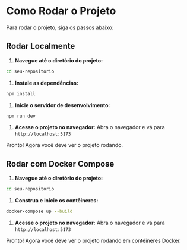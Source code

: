 # Como Rodar o Projeto

Para rodar o projeto, siga os passos abaixo:

## Rodar Localmente


1. **Navegue até o diretório do projeto:**
  ```bash
  cd seu-repositorio
  ```

1. **Instale as dependências:**
  ```bash
  npm install
  ```

1. **Inicie o servidor de desenvolvimento:**
  ```bash
  npm run dev
  ```

1. **Acesse o projeto no navegador:**
  Abra o navegador e vá para `http://localhost:5173`

Pronto! Agora você deve ver o projeto rodando.

## Rodar com Docker Compose

1. **Navegue até o diretório do projeto:**
  ```bash
  cd seu-repositorio
  ```

1. **Construa e inicie os contêineres:**
  ```bash
  docker-compose up --build
  ```

1. **Acesse o projeto no navegador:**
  Abra o navegador e vá para `http://localhost:5173`

Pronto! Agora você deve ver o projeto rodando em contêineres Docker.